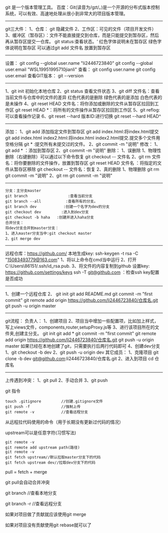 ```

```

git 是一个版本管理工具。
    百度：Git(读音为/gɪt/。)是一个开源的分布式版本控制系统，可以有效、高速地处理从很小到非常大的项目版本管理。

*****************************************************
git三大件：
    1、仓库： git 隐藏文件
    2、工作区：可见的文件（项目开发文件）
    3、缓冲区（暂存区）：文件不能直接提交到仓库，而是只能提交到暂存区，然后再从暂存区提交一仓库。
      git status:查看状态。‘
        红色字体说明未在暂存区
        绿色字体说明在暂存区
      可以通过git add 文件名 放置到暂存区

*****************************************************
设置：
git config --global user.name "li2446723840"
git config --global user.email "WSL19951995710jianli"
查看：
git config user.name
git config user.email
查看GIT版本：
git  --version

*****************************************************
1、git init   初始化本地仓库
2、git status 查看文件状态
3、git diff 文件名：查看当前文件与仓库中的文件的差异
      红色代表的是删除
      绿色代表的是添加
      白色代表的是未操作
4、git reset HEAD 文件名：将你添加或删除的文件从暂存区拉回到工作区
   git reset HEAD *：将所有的文件操作从暂存区拉回到工作区
5、git reflog:可以查看操作记录
6、git reset --hard 版本ID:进行切换
   git reset --hard HEAD^
******************************
添加：
    1、git add 添加指定文件到暂存区
        git add index.html:将index.html提交
        git add index.html index2.html:将index.html index2.html提交.提交多个文件用空格分隔
        git * :提交所有未提交过的文件。
    2、git commit -m "说明"
修改：
    1、git add * ：添加到暂存区
    2、git commit -m "说明"
删除：
    1、误删除
        1、物理性删除（右键删除）可以通过以下命令恢复
            git checkout -- 文件名
        2、git rm 文件名：将你要删除的文件操作，放置到暂存区
            git reset HEAD 文件名  ：将指定的文件从暂存区移除
            git checkout -- 文件名：恢复
    2、真的删除
        1、物理删除
            git rm
            git commit -m "说明"
        2、git rm
            git commit -m "说明"
*******************************************************************************
    分支：主分支master
    git branch                  :查看当前分支
    git branch --all           :查看所有的分支。
    git branch dev            :创建一个名字为dev的分支
    git checkout dev         :进入到dev分支
    git checkout -b haha   :创建并进入haha分支
    合并分支：
    将dev分支合并到master分支：
    1、进入master分支当中:git checkout master
    2、git merge dev
********************************************************************************
远程仓库：https://github.com/
本地生成key:
     ssh-keygen -t rsa -C "15083493779@163.com"
    1、将以上命令在cmd当中运行
    2、打开 C:\Users\86151/.ssh/id_rsa.pub.
    3、将文件的内容复制到github
设置key:
    https://github.com/settings/keys
ssh -T git@github.com  ：检查ssh key配置是否成功
********************************************************************************
1、创建一个远程仓库
2、
git init
git add README.md
git commit -m "first commit"
git remote add origin https://github.com/li2446723840/仓库名.git
git push -u origin master
****************************************************************************************
git流程：
    负责人：
     1、创建项目
     2、项目当中增加一些配置项，比如加上样式，写上views文件，components,router,setupProxy.js等
     3、进行该项目所在的文件夹,创建主分支。
        git init
        git add *
        git commit -m "first commit"
        git remote add origin https://github.com/li2446723840/仓库名.git
        git push -u origin master
        如果已经在本地创建了git，只需要执行后两行代码即可
     4、创建dev分支
        1、git checkout -b dev
        2、git push -u origin dev
     其它成员：
        1、克隆项目
        git clone -b dev git@github.com:li2446723840/仓库名.git
        2、进入到项目
            cd 仓库名
***************************************
上传遇到冲突：
    1、git pull
    2、手动合并
    3、git push

git 指令

```
touch .gitignore         //创建.gitignore文件
git push -f              //强制上传
git remote -v            //查看远程分支

```

从远程拉代码使用的命令（用于长期没有更新过代码的情况）

upstream可以是任意字符(习惯写法)

```
git remote -v
git remote add upstream path(路径) 
git remote -v
git fetch upstream//默认拉取master分支下的代码
git fetch upstream dev//拉取dev分支下的代码
```

pull = fetch + merge

git pull会自动合并冲突

git branch         //查看本地分支

git branch -r      //查看远程分支

如果对项目做了贡献就应该使用git merge

如果对项目没有贡献使用git rebase就可以了

